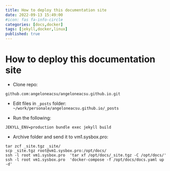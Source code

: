 ```yaml
---
title: How to deploy this documentation site
date: 2022-09-13 15:49:00
#icon: fas fa-info-circle
categories: [docs,docker]
tags: [jekyll,docker,linux]
published: true
---
```


# How to deploy this documentation site

- Clone repo: 
```
github.com:angeloneacsu/angeloneacsu.github.io.git
```

- Edit files in `_posts` folder: `~/work/personale/angeloneacsu.github.io/_posts`

- Run the following:
```
JEKYLL_ENV=production bundle exec jekyll build
```

- Archive folder and send it to vm1.sysbox.pro:

```
tar zcf _site.tgz _site/
scp _site.tgz root@vm1.sysbox.pro:/opt/docs/
ssh -l root vm1.sysbox.pro  'tar xf /opt/docs/_site.tgz -C /opt/docs/'
ssh -l root vm1.sysbox.pro  'docker-compose -f /opt/docs/docs.yaml up -d'
```
